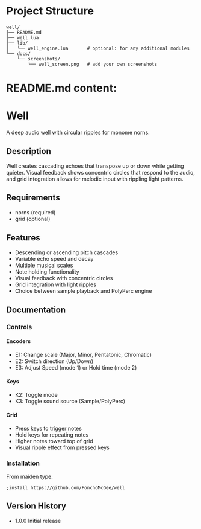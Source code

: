 # Project Structure
```
well/
├── README.md
├── well.lua
├── lib/
│   └── well_engine.lua       # optional: for any additional modules
└── docs/
    └── screenshots/
        └── well_screen.png   # add your own screenshots
```

# README.md content:
# Well

A deep audio well with circular ripples for monome norns.

## Description

Well creates cascading echoes that transpose up or down while getting quieter. Visual feedback shows concentric circles that respond to the audio, and grid integration allows for melodic input with rippling light patterns.

## Requirements

- norns (required)
- grid (optional)

## Features

- Descending or ascending pitch cascades
- Variable echo speed and decay
- Multiple musical scales
- Note holding functionality
- Visual feedback with concentric circles
- Grid integration with light ripples
- Choice between sample playback and PolyPerc engine

## Documentation

### Controls

#### Encoders
- E1: Change scale (Major, Minor, Pentatonic, Chromatic)
- E2: Switch direction (Up/Down)
- E3: Adjust Speed (mode 1) or Hold time (mode 2)

#### Keys
- K2: Toggle mode
- K3: Toggle sound source (Sample/PolyPerc)

#### Grid
- Press keys to trigger notes
- Hold keys for repeating notes
- Higher notes toward top of grid
- Visual ripple effect from pressed keys

### Installation

From maiden type:
```
;install https://github.com/PonchoMcGee/well
```

## Version History

- 1.0.0 Initial release
